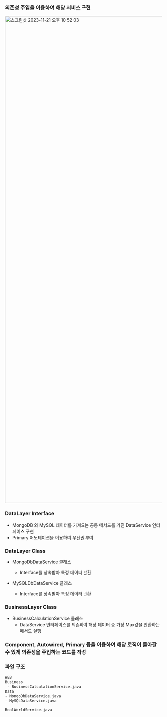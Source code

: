 ### 의존성 주입을 이용하여 해당 서비스 구현
<img width="1568" alt="스크린샷 2023-11-21 오후 10 52 03" src="https://github.com/junyong1111/Spring_Project/assets/79856225/491942e1-d29e-49eb-aa84-340d6d2f2d2a">

### DataLayer Interface
- MongoDB 와 MySQL 데이터를 가져오는 공통 메서드를 가진 DataService 인터페이스 구현
- Primary 어노테이션을 이용하여 우선권 부여

### DataLayer Class
- MongoDbDataService 클래스
    - Interface를 상속받아 특정 데이터 반환

- MySQLDbDataService 클래스
    - Interface를 상속받아 특정 데이터 반환

### BusinessLayer Class
- BusinessCalculationService 클래스
    - DataService 인터페이스를 의존하여 해당 데이터 중 가장 Max값을 반환하는 메서드 실행


### Component, Autowired, Primary 등을 이용하여 해당 로직이 돌아갈 수 있게 의존성을 주입하는 코드를 작성

### 파일 구조
```bash
WEB  
Business
 - BusinessCalculationService.java
Data
- MongoDbDataService.java
- MySQLDataService.java

RealWorldService.java
```
